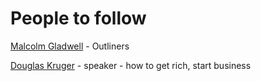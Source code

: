 # People to follow

[Malcolm Gladwell](https://www.google.com/search?q=malcolm+gladwell+outliers&oq=malcolm+gladwell+outliers&aqs=chrome..69i57j0l7.10191j0j7&sourceid=chrome&ie=UTF-8) - Outliners

[Douglas Kruger](https://www.google.com/search?q=douglas+kruger&oq=Douglas+Kruger&aqs=chrome.0.0l8.1840j0j7&sourceid=chrome&ie=UTF-8) - speaker - how to get rich, start business

